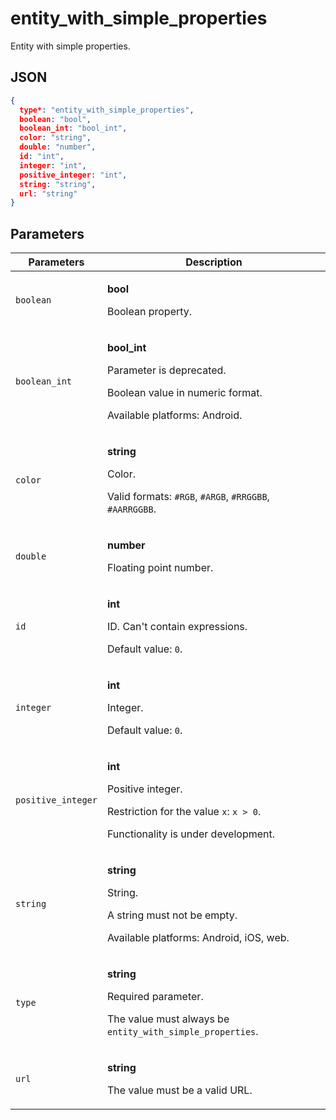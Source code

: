 # entity_with_simple_properties
Entity with simple properties.

## JSON
```json
{
  type*: "entity_with_simple_properties",
  boolean: "bool",
  boolean_int: "bool_int",
  color: "string",
  double: "number",
  id: "int",
  integer: "int",
  positive_integer: "int",
  string: "string",
  url: "string"
}
```

## Parameters
| Parameters | Description |
| --- | --- |
| `boolean` | <p>**bool**</p><p>Boolean property.</p> |
| `boolean_int` | <p>**bool_int**</p><p>Parameter is deprecated.</p><p>Boolean value in numeric format.</p><p>Available platforms: Android.</p> |
| `color` | <p>**string**</p><p>Color.</p><p>Valid formats: `#RGB`, `#ARGB`, `#RRGGBB`, `#AARRGGBB`.</p> |
| `double` | <p>**number**</p><p>Floating point number.</p> |
| `id` | <p>**int**</p><p>ID. Can't contain expressions.</p><p>Default value: `0`.</p> |
| `integer` | <p>**int**</p><p>Integer.</p><p>Default value: `0`.</p> |
| `positive_integer` | <p>**int**</p><p>Positive integer.</p><p>Restriction for the value `x`: `x > 0`.</p><p>Functionality is under development.</p> |
| `string` | <p>**string**</p><p>String.</p><p>A string must not be empty.</p><p>Available platforms: Android, iOS, web.</p> |
| `type` | <p>**string**</p><p>Required parameter.</p><p>The value must always be `entity_with_simple_properties`.</p> |
| `url` | <p>**string**</p><p>The value must be a valid URL.</p> |
